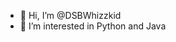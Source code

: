 - 👋 Hi, I’m @DSBWhizzkid
- 👀 I’m interested in Python and Java

<!---
DSBWhizzkid/DSBWhizzkid is a ✨ special ✨ repository because its `README.md` (this file) appears on your GitHub profile.
You can click the Preview link to take a look at your changes.
--->
